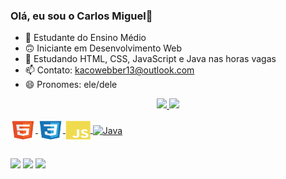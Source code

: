 ### Olá, eu sou o Carlos Miguel👋

- 🔭 Estudante do Ensino Médio
- 🙃 Iniciante em Desenvolvimento Web
- 🌱 Estudando HTML, CSS, JavaScript e Java nas horas vagas
- 📫 Contato: kacowebber13@outlook.com
- 😄 Pronomes: ele/dele

<div align="center">
  <a href="https://github.com/cakoz">
  <img height="230em" src="https://github-readme-stats.vercel.app/api?username=cakoz&show_icons=true&theme=radical&include_all_commits=true&count_private=true"/>
  <img height="150em" src="https://github-readme-stats.vercel.app/api/top-langs/?username=cakoz&layout=compact&langs_count=7&theme=radical"/>
</div>
  
<div style="display: inline_block"><br>
  <img align="center" alt="HTML" height="30" width="40" src="https://raw.githubusercontent.com/devicons/devicon/master/icons/html5/html5-original.svg">
  <img align="center" alt="CSS" height="30" width="40" src="https://raw.githubusercontent.com/devicons/devicon/master/icons/css3/css3-original.svg">
  <img align="center" alt="Js" height="30" width="40" src="https://raw.githubusercontent.com/devicons/devicon/master/icons/javascript/javascript-plain.svg">
  <img align="center" alt="Java" height="30" width="40" src="https://cdn.jsdelivr.net/gh/devicons/devicon/icons/java/java-original.svg">
</div>
  
##
  
<div>
  <a href="https://www.linkedin.com/in/cmiguelwm/" target="_blank"><img src="https://img.shields.io/badge/LinkedIn-0077B5?style=for-the-badge&logo=linkedin&logoColor=white" target="_blank"></a>
  <a href = "steamcommunity.com/id/cakoz/"><img src="https://img.shields.io/badge/Steam-000000?style=for-the-badge&logo=steam&logoColor=white" target="_blank"></a>
  <a href="https://twitter.com/cakoz0" target="_blank"><img src="https://img.shields.io/badge/Twitter-1DA1F2?style=for-the-badge&logo=twitter&logoColor=white" target="_blank"></a>
</div>
